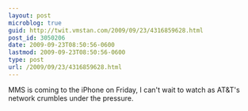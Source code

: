 ```yaml
---
layout: post
microblog: true
guid: http://twit.vmstan.com/2009/09/23/4316859628.html
post_id: 3050206
date: 2009-09-23T08:50:56-0600
lastmod: 2009-09-23T08:50:56-0600
type: post
url: /2009/09/23/4316859628.html
---
```

MMS is coming to the iPhone on Friday, I can't wait to watch as AT&T's network crumbles under the pressure.
